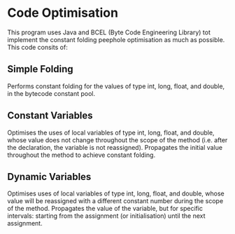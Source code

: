 # Code Optimisation

This program uses Java and BCEL (Byte Code Engineering Library) tot implement the constant folding peephole optimisation as much as possible.
This code consits of:

## Simple Folding
Performs constant folding for the values of type int, long, float, and double, in the bytecode constant pool.
## Constant Variables
Optimises the uses of local variables of type int, long, float, and double, whose value does not change throughout the scope of the method (i.e. after the declaration, the variable is not reassigned). Propagates the initial value throughout the method to achieve constant folding.
## Dynamic Variables
Optimises uses of local variables of type int, long, float, and double, whose value will be reassigned with a different constant number during the scope of the method. Propagates the value of the variable, but for specific intervals: starting from the assignment (or
initialisation) until the next assignment.
